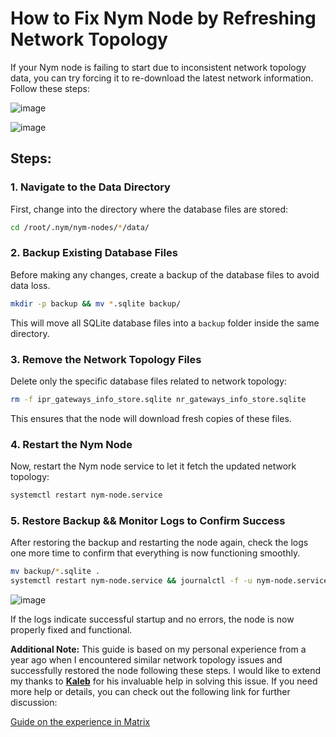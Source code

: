 # How to Fix Nym Node by Refreshing Network Topology

If your Nym node is failing to start due to inconsistent network topology data, you can try forcing it to re-download the latest network information. Follow these steps:

![image](https://github.com/user-attachments/assets/5a54f9cb-ee7f-48fc-9012-eb3030a45d95)


![image](https://github.com/user-attachments/assets/fe7995c2-f16d-4ecc-844e-1ba1686e4c5e)

## Steps: 
### 1. Navigate to the Data Directory
First, change into the directory where the database files are stored:
```bash
cd /root/.nym/nym-nodes/*/data/
```

### 2. Backup Existing Database Files
Before making any changes, create a backup of the database files to avoid data loss.
```bash
mkdir -p backup && mv *.sqlite backup/
```
This will move all SQLite database files into a `backup` folder inside the same directory.

### 3. Remove the Network Topology Files
Delete only the specific database files related to network topology:
```bash
rm -f ipr_gateways_info_store.sqlite nr_gateways_info_store.sqlite
```
This ensures that the node will download fresh copies of these files.

### 4. Restart the Nym Node
Now, restart the Nym node service to let it fetch the updated network topology:
```bash
systemctl restart nym-node.service
```

### 5. Restore Backup  && Monitor Logs to Confirm Success
After restoring the backup and restarting the node again, check the logs one more time to confirm that everything is now functioning smoothly.
```bash
mv backup/*.sqlite .
systemctl restart nym-node.service && journalctl -f -u nym-node.service
```

![image](https://github.com/user-attachments/assets/196f6c96-e754-4f92-8dc7-668e5c8402d5)

If the logs indicate successful startup and no errors, the node is now properly fixed and functional. 

**Additional Note:**
This guide is based on my personal experience from a year ago when I encountered similar network topology issues and successfully restored the node following these steps. I would like to extend my thanks to [**Kaleb**](https://github.com/kaledcorona) for his invaluable help in solving this issue. If you need more help or details, you can check out the following link for further discussion:

[Guide on the experience in Matrix](https://matrix.to/#/!RvSqkbfokAPMVnLbAE:nymtech.chat/$XkQAp3bgjlBwkMJvv_8yI9XF3irSlcBIWr71hjtjq2c?via=matrix.org&via=nymtech.chat&via=hackliberty.org)
